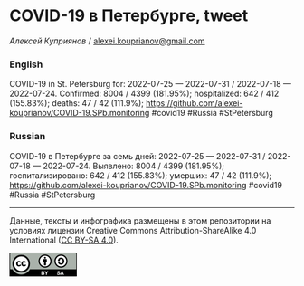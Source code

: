 COVID-19 в Петербурге, tweet
============================

*Алексей Куприянов* /
<a href="mailto:alexei.kouprianov@gmail.com" class="email">alexei.kouprianov@gmail.com</a>

### English

COVID-19 in St. Petersburg for: 2022-07-25 — 2022-07-31 / 2022-07-18 —
2022-07-24. Сonfirmed: 8004 / 4399 (181.95%); hospitalized: 642 / 412
(155.83%); deaths: 47 / 42 (111.9%);
<a href="https://github.com/alexei-kouprianov/COVID-19.SPb.monitoring" class="uri">https://github.com/alexei-kouprianov/COVID-19.SPb.monitoring</a>
\#covid19 \#Russia \#StPetersburg

### Russian

COVID-19 в Петербурге за семь дней: 2022-07-25 — 2022-07-31 / 2022-07-18
— 2022-07-24. Выявлено: 8004 / 4399 (181.95%); госпитализировано: 642 /
412 (155.83%); умерших: 47 / 42 (111.9%);
<a href="https://github.com/alexei-kouprianov/COVID-19.SPb.monitoring" class="uri">https://github.com/alexei-kouprianov/COVID-19.SPb.monitoring</a>
\#covid19 \#Russia \#StPetersburg

------------------------------------------------------------------------

Данные, тексты и инфографика размещены в этом репозитории на условиях
лицензии Creative Commons Attribution-ShareAlike 4.0 International ([CC
BY-SA 4.0](https://creativecommons.org/licenses/by-sa/4.0/)).

![](../misc/CC-BY-SA-icon.png "CC-BY-SA")
